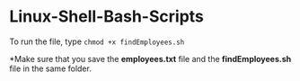 # Linux-Shell-Bash-Scripts

To run the file, type `chmod +x findEmployees.sh`

*Make sure that you save the **employees.txt** file and the **findEmployees.sh** file in the same folder.

